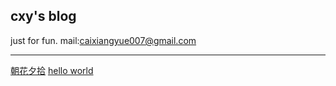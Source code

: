 ## cxy's blog
just for fun. mail:caixiangyue007@gmail.com    

-----
        

[朝花夕拾](朝花夕拾.html)
[hello world](hello-world.html)
